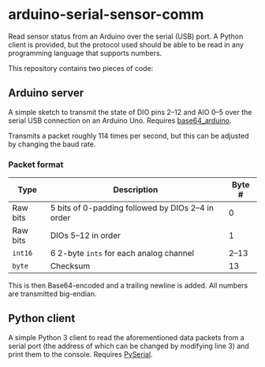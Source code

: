 # arduino-serial-sensor-comm
Read sensor status from an Arduino over the serial (USB) port. A Python client is provided, but the protocol used should be able to be read in any programming language that supports numbers.

This repository contains two pieces of code: 

## Arduino server

A simple sketch to transmit the state of DIO pins 2–12 and AIO 0–5 over the serial USB connection on an Arduino Uno.
Requires [base64_arduino](https://github.com/Densaugeo/base64_arduino).

Transmits a packet roughly 114 times per second, but this can be adjusted by changing the baud rate.

### Packet format

| Type     | Description                                        | Byte # |
| -------- | -------------------------------------------------- | ------ |
| Raw bits | 5 bits of 0-padding followed by DIOs 2–4 in order  | 0      |
| Raw bits | DIOs 5–12 in order                                 | 1      |
| `int16`  | 6 2-byte `ints` for each analog channel            | 2–13   |
| `byte`   | Checksum                                           | 13     |


This is then Base64-encoded and a trailing newline is added. All numbers are transmitted big-endian.

## Python client

A simple Python 3 client to read the aforementioned data packets from a serial port (the address of which can be changed by modifying line 3) and print them to the console. Requires [PySerial](https://pythonhosted.org/pyserial/).
